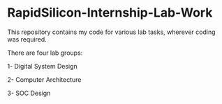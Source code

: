 # RapidSilicon-Internship-Lab-Work

This repository contains my code for various lab tasks, wherever coding was required.

There are four lab groups:

1- Digital System Design

2- Computer Architecture

3- SOC Design

